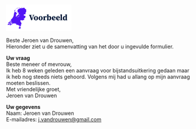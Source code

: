 ![Gemeente voorbeeld logo](.media/img_4.png)

Beste Jeroen van Drouwen,\
Hieronder ziet u de samenvatting van het door u ingevulde formulier.

**Uw vraag**\
Beste meneer of mevrouw,\
Ik heb 8 weken geleden een aanvraag voor bijstandsuitkering gedaan maar ik heb nog steeds niets gehoord. Volgens mij had u allang op mijn aanvraag moeten beslissen.\
Met vriendelijke groet,\
Jeroen van Drouwen

**Uw gegevens**\
Naam: Jeroen van Drouwen\
E-mailadres: j.vandrouwen@gmail.com


